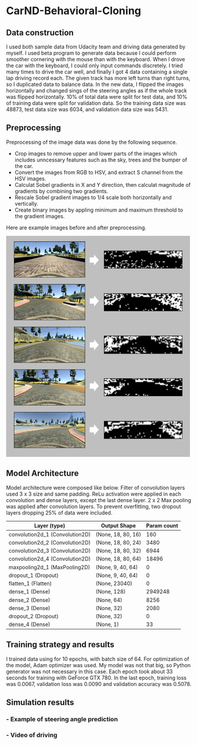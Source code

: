 # CarND-Behavioral-Cloning

## Data construction
I used both sample data from Udacity team and driving data generated by myself. I used beta program to generate data because I could perform smoother cornering with the mouse than with the keyboard. When I drove the car with the keyboard, I could only input commands discretely. I tried many times to drive the car well, and finally I got 4 data containing a single lap driving record each.
The given track has more left turns than right turns, so I duplicated data to balance data. In the new data, I flipped the images horizontally and changed sings of the steering angles as if the whole track was flipped horizontally.
10% of total data were split for test data, and 10% of training data were split for validation data. So the training data size was 48873, test data size was 6034, and validation data size was 5431.


## Preprocessing
Preprocessing of the image data was done by the following sequence.
* Crop images to remove upper and lower parts of the images which includes unncessary features such as the sky, trees and the bumper of the car. 
* Convert the images from RGB to HSV, and extract S channel from the HSV images.
* Calculat Sobel gradients in X and Y direction, then calculat magnitude of gradients by combining two gradients.
* Rescale Sobel gradient images to 1/4 scale both horizontally and vertically.
* Create binary images by appling minimum and maximum threshold to the gradient images.

Here are example images before and after preprocessing.

<img src="./preprocessing.png" width="500">

## Model Architecture
Model architecture were composed like below. Filter of convolution layers used 3 x 3 size and same padding. ReLu activation were applied in each convolution and dense layers, except the last dense layer. 2 x 2 Max pooling was applied after convolution layers. To prevent overfitting, two dropout layers dropping 25% of data were included.

Layer (type)                    | Output Shape        |  Param count
--------------------------------|---------------------|--------------
convolution2d_1 (Convolution2D) | (None, 18, 80, 16)  |  160
convolution2d_2 (Convolution2D) | (None, 18, 80, 24)  |  3480
convolution2d_3 (Convolution2D) | (None, 18, 80, 32)  |  6944
convolution2d_4 (Convolution2D) | (None, 18, 80, 64)  |  18496
maxpooling2d_1 (MaxPooling2D)   | (None, 9, 40, 64)   |  0
dropout_1 (Dropout)             | (None, 9, 40, 64)   |  0
flatten_1 (Flatten)             | (None, 23040)       |  0
dense_1 (Dense)                 | (None, 128)         |  2949248
dense_2 (Dense)                 | (None, 64)          |  8256
dense_3 (Dense)                 | (None, 32)          |  2080
dropout_2 (Dropout)             | (None, 32)          |  0
dense_4 (Dense)                 | (None, 1)           |  33


## Training strategy and results
I trained data using for 10 epochs, with batch size of 64. For optimization of the model, Adam optimizer was used. My model was not that big, so Python generator was not necessary in this case. Each epoch took about 33 seconds for training with GeForce GTX 780. In the last epoch, training loss was 0.0067, validation loss was 0.0090 and validation accuracy was 0.5078.


## Simulation results
### - Example of steering angle prediction
### - Video of driving
